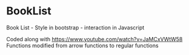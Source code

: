# BookList
Book List - Style in bootstrap - interaction in Javascript

Coded along with https://www.youtube.com/watch?v=JaMCxVWtW58
Functions modified from arrow functions to regular functions
